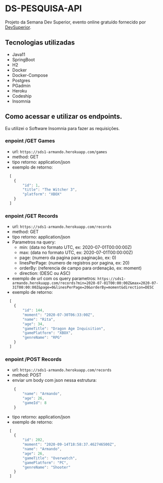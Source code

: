 # DS-PESQUISA-API

Projeto da Semana Dev Superior, evento online gratuído fornecido por [DevSuperior](https://devsuperior.com.br/sds1c).

## Tecnologias utilizadas

- Java11
- SpringBoot
- H2
- Docker
- Docker-Compose
- Postgres
- PGadmin
- Heroku
- Codeship
- Insomnia

## Como acessar e utilizar os endpoints.

Eu utilizei o Software Insomnia para fazer as requisições.

### enpoint /GET Games

- url: `https://sds1-armando.herokuapp.com/games`
- method: GET
- tipo retorno: application/json
- exemplo de retorno:
```js
  [
    {
        "id": 1,
        "title": "The Witcher 3",
        "platform": "XBOX"
    }
  ]
```

### enpoint /GET Records

- url: `https://sds1-armando.herokuapp.com/records`
- method: GET
- tipo retorno: application/json
- Parametros na query:
  - min: (data no formato UTC, ex: 2020-07-01T00:00:00Z)
  - max: (data no formato UTC, ex: 2020-07-01T00:00:00Z)
  - page: (numero da pagina para paginação, ex: 0)
  - linesPerPage: (numero de registros por pagina, ex: 20)
  - orderBy: (referencia de campo para ordenação, ex: moment)
  - direction: (DESC ou ASC)
- exemplo de url com os query parametros: `https://sds1-armando.herokuapp.com/records?min=2020-07-01T00:00:00Z&max=2020-07-31T00:00:00Z&page=0&linesPerPage=20&orderBy=moment&direction=DESC`
- exemplo de retorno:
```js
  [
    {
        "id": 144,
        "moment": "2020-07-30T06:33:00Z",
        "name": "Rita",
        "age": 34,
        "gameTitle": "Dragon Age Inquisition",
        "gamePlatform": "XBOX",
        "genreName": "RPG"
    }
  ]
```

### enpoint /POST Records

- url: `https://sds1-armando.herokuapp.com/records`
- method: POST
- enviar um body com json nessa estrutura: 
```js
    {
        "name": "Armando",
        "age": 26,
        "gameId": 8
    }
```
- tipo retorno: application/json
- exemplo de retorno:
```js
  [
    {
        "id": 202,
        "moment": "2020-09-14T18:58:37.462746500Z",
        "name": "Armando",
        "age": 26,
        "gameTitle": "Overwatch",
        "gamePlatform": "PC",
        "genreName": "Shooter"
    }
  ]
```